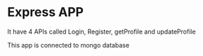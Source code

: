 # Express APP

It have 4 APIs called Login, Register, getProfile and updateProfile

This app is connected to mongo database
